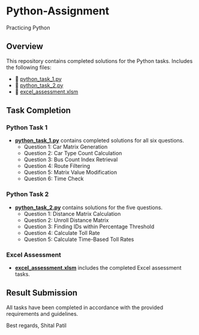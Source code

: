 # Python-Assignment
Practicing Python

## Overview

This repository contains completed solutions for the Python tasks. Includes the following files:

- 📄 [python_task_1.py](python_task_1.py)
- 📄 [python_task_2.py](python_task_2.py)
- 📄 [excel_assessment.xlsm](excel_task.xlsm)

## Task Completion

### Python Task 1
- **[python_task_1.py](python_task_1.py)** contains completed solutions for all six questions.
  - Question 1: Car Matrix Generation
  - Question 2: Car Type Count Calculation
  - Question 3: Bus Count Index Retrieval
  - Question 4: Route Filtering
  - Question 5: Matrix Value Modification
  - Question 6: Time Check

### Python Task 2
- **[python_task_2.py](python_task_2.py)** contains solutions for the five questions.
  - Question 1: Distance Matrix Calculation
  - Question 2: Unroll Distance Matrix
  - Question 3: Finding IDs within Percentage Threshold
  - Question 4: Calculate Toll Rate
  - Question 5: Calculate Time-Based Toll Rates

### Excel Assessment
- **[excel_assessment.xlsm](excel_task.xlsm)** includes the completed Excel assessment tasks.

## Result Submission
All tasks have been completed in accordance with the provided requirements and guidelines.


Best regards,
Shital Patil
